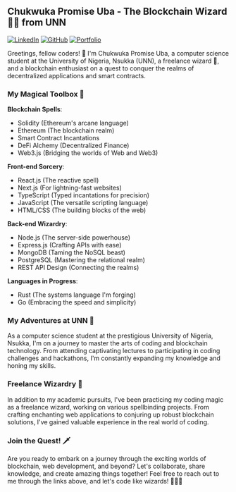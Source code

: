 ## Chukwuka Promise Uba - The Blockchain Wizard 🧙‍♂️ from UNN

[![LinkedIn](https://img.shields.io/badge/-LinkedIn-0A66C2?style=flat-square&logo=LinkedIn&logoColor=white)](https://www.linkedin.com/in/chukwukauba)
[![GitHub](https://img.shields.io/badge/-GitHub-181717?style=flat-square&logo=GitHub&logoColor=white)](https://github.com/chukwukap)
[![Portfolio](https://img.shields.io/badge/-Portfolio-FF6347?style=flat-square&logo=Firefox&logoColor=white)](https://chukwukapuba.dev)

Greetings, fellow coders! 👋 I'm Chukwuka Promise Uba, a computer science student at the University of Nigeria, Nsukka (UNN), a freelance wizard 💼, and a blockchain enthusiast on a quest to conquer the realms of decentralized applications and smart contracts.

### My Magical Toolbox 🧰

**Blockchain Spells**:
- Solidity (Ethereum's arcane language)
- Ethereum (The blockchain realm)
- Smart Contract Incantations
- DeFi Alchemy (Decentralized Finance)
- Web3.js (Bridging the worlds of Web and Web3)

**Front-end Sorcery**:
- React.js (The reactive spell)
- Next.js (For lightning-fast websites)
- TypeScript (Typed incantations for precision)
- JavaScript (The versatile scripting language)
- HTML/CSS (The building blocks of the web)

**Back-end Wizardry**:
- Node.js (The server-side powerhouse)
- Express.js (Crafting APIs with ease)
- MongoDB (Taming the NoSQL beast)
- PostgreSQL (Mastering the relational realm)
- REST API Design (Connecting the realms)

**Languages in Progress**:
- Rust (The systems language I'm forging)
- Go (Embracing the speed and simplicity)

### My Adventures at UNN 🏰

As a computer science student at the prestigious University of Nigeria, Nsukka, I'm on a journey to master the arts of coding and blockchain technology. From attending captivating lectures to participating in coding challenges and hackathons, I'm constantly expanding my knowledge and honing my skills.

### Freelance Wizardry 💼

In addition to my academic pursuits, I've been practicing my coding magic as a freelance wizard, working on various spellbinding projects. From crafting enchanting web applications to conjuring up robust blockchain solutions, I've gained valuable experience in the real world of coding.

### Join the Quest! 🗡️

Are you ready to embark on a journey through the exciting worlds of blockchain, web development, and beyond? Let's collaborate, share knowledge, and create amazing things together! Feel free to reach out to me through the links above, and let's code like wizards! 🧙‍♂️✨
